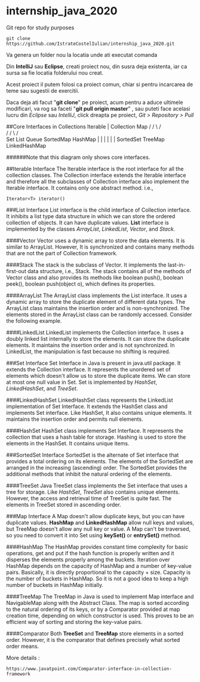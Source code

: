 # internship_java_2020
Git repo for study purposes

    git clone https://github.com/IstrateCostelIulian/internship_java_2020.git

Va genera un folder nou la locatia unde ati executat comanda

Din **IntelliJ** sau **Eclipse**, creati proiect nou, din susra deja existenta, 
iar ca sursa sa fie locatia folderului nou creat. 

Acest proiect il putem folosi ca proiect comun, chiar si pentru incarcarea de teme sau
sugestii de exercitii.

Daca deja ati facut "**git clone**" pe proiect, 
acum pentru a aduce ultimele modificari, va rog sa faceti 
"**git pull origin master**" , sau puteti face acelasi lucru din 
*Eclipse* sau *IntelliJ*, click dreapta pe proiect, *Git > Repository > Pull*



##Core Interfaces in Collections
              Iterable
                 |
             Collection                    Map
           /     /      \                /      \
          /     /        \              /        \
        Set    List    Queue       SortedMap    HashMap
         |                              |          |
         |                              |          |
      SortedSet                      TreeMap   LinkedHashMap

######Note that this diagram only shows core interfaces.

##Iterable Interface
The Iterable interface is the root interface for all the collection classes. The Collection interface extends
the Iterable interface and therefore all the subclasses of Collection interface also implement the Iterable interface.
It contains only one abstract method. i.e.,
    
    Iterator<T> iterator()


###List Interface
List interface is the child interface of Collection interface. It inhibits a list type data structure in which we can store
the ordered collection of objects. It can have duplicate values.
**List** interface is implemented by the classes *ArrayList*, *LinkedList*, *Vector*, and *Stack*.

####Vector
Vector uses a dynamic array to store the data elements. It is similar to ArrayList.
However, It is synchronized and contains many methods that are not the part of Collection framework.

####Stack
The stack is the subclass of Vector. It implements the last-in-first-out data structure, i.e., Stack.
The stack contains all of the methods of Vector class and also provides its methods like boolean push(),
 boolean peek(), boolean push(object o), which defines its properties.

####ArrayList
The ArrayList class implements the List interface. It uses a dynamic array to store the duplicate element of different data types.
The ArrayList class maintains the insertion order and is non-synchronized.
The elements stored in the ArrayList class can be randomly accessed. Consider the following example.

####LinkedList
LinkedList implements the Collection interface. It uses a doubly linked list internally to store the elements.
It can store the duplicate elements. It maintains the insertion order and is not synchronized.
In LinkedList, the manipulation is fast because no shifting is required.
 

###Set Interface
Set Interface in Java is present in java.util package. It extends the Collection interface.
It represents the unordered set of elements which doesn't allow us to store the duplicate items.
We can store at most one null value in Set. Set is implemented by *HashSet*, *LinkedHashSet*, and *TreeSet*.

####LinkedHashSet
LinkedHashSet class represents the LinkedList implementation of Set Interface.
It extends the HashSet class and implements Set interface.
Like HashSet, It also contains unique elements. It maintains the insertion order and permits null elements.

####HashSet
HashSet class implements Set Interface. It represents the collection that uses a hash table for storage.
Hashing is used to store the elements in the HashSet. It contains unique items.

###SortedSet Interface
    SortedSet is the alternate of Set interface that provides a total ordering on its elements.
    The elements of the SortedSet are arranged in the increasing (ascending) order.
    The SortedSet provides the additional methods that inhibit the natural ordering of the elements.

####TreeSet
Java TreeSet class implements the Set interface that uses a tree for storage.
Like *HashSet*, *TreeSet* also contains unique elements. However, the access and retrieval time of TreeSet is quite fast.
The elements in TreeSet stored in ascending order.


###Map Interface
A Map doesn't allow duplicate keys, but you can have duplicate values.
**HashMap** and **LinkedHashMap** allow null keys and values, but TreeMap doesn't allow any null key or value.
A Map can't be traversed, so you need to convert it into Set using **keySet()** or **entrySet()** method.

####HashMap 
The HashMap provides constant time complexity for basic operations, get and put if the hash function is properly written and
it disperses the elements properly among the buckets. Iteration over HashMap depends on the capacity of HashMap and
a number of key-value pairs. Basically, it is directly proportional to the capacity + size.
Capacity is the number of buckets in HashMap. So it is not a good idea to keep a high number of buckets in HashMap initially.

####TreeMap
The TreeMap in Java is used to implement Map interface and NavigableMap along with the Abstract Class.
The map is sorted according to the natural ordering of its keys, or by a Comparator provided at map creation time,
depending on which constructor is used. This proves to be an efficient way of sorting and storing the key-value pairs.

####Comparator
Both **TreeSet** and **TreeMap** store elements in a sorted order.
However, it is the comparator that defines precisely what sorted order means.

More details :
 
    https://www.javatpoint.com/Comparator-interface-in-collection-framework

